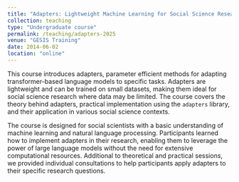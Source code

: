 ```yaml
---
title: "Adapters: Lightweight Machine Learning for Social Science Research"
collection: teaching
type: "Undergraduate course"
permalink: /teaching/adapters-2025
venue: "GESIS Training"
date: 2014-06-02
location: "online"
---
```


This course introduces adapters, parameter efficient methods for adapting transformer-based language models to specific tasks. Adapters are lightweight and can be trained on small datasets, making them ideal for social science research where data may be limited. The course covers the theory behind adapters, practical implementation using the `adapters` library, and their application in various social science contexts. 

The course is designed for social scientists with a basic understanding of machine learning and natural language processing. Participants learned how to implement adapters in their research, enabling them to leverage the power of large language models without the need for extensive computational resources. Additional to theoretical and practical sessions, we provided individual consultations to help participants apply adapters to their specific research questions.